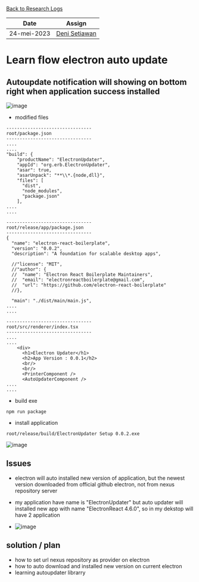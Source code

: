 [Back to Research Logs](https://github.com/denitiawan/research-electron-react-boilerplate-autoupdater/blob/main/research-logs/readme.md)

|Date|Assign|
|--|--|
|24-mei-2023|[Deni Setiawan](https://github.com/denitiawan)|
# Learn flow electron auto update

## Autoupdate notification will showing on bottom right when application success installed
![image](https://github.com/denitiawan/research-electron-react-boilerplate-autoupdater/assets/11941308/9f711398-8153-4390-8543-6c73b9d5dde2)

- modified files
```
--------------------------------
root/package.json
--------------------------------
....
....
"build": {
    "productName": "ElectronUpdater",
    "appId": "org.erb.ElectronUpdater",
    "asar": true,
    "asarUnpack": "**\\*.{node,dll}",
    "files": [
      "dist",
      "node_modules",
      "package.json"
    ],
....
....    

--------------------------------
root/release/app/package.json
--------------------------------
{
  "name": "electron-react-boilerplate",
  "version": "0.0.2",
  "description": "A foundation for scalable desktop apps",
  
  //"license": "MIT",
  //"author": {
  //  "name": "Electron React Boilerplate Maintainers",
  //  "email": "electronreactboilerplate@gmail.com",
  //  "url": "https://github.com/electron-react-boilerplate"
  //},
  
  "main": "./dist/main/main.js",
....
....
  
--------------------------------
root/src/renderer/index.tsx
--------------------------------  
....
....
    <div>      
      <h1>Electron Updater</h1>            
      <h2>App Version : 0.0.1</h2>
      <br/>    
      <br/>            
      <PrinterComponent />            
      <AutoUpdaterComponent />         
....
....          
```

- build exe 
```
npm run package
```

- install application
```
root/release/build/ElectronUpdater Setup 0.0.2.exe
```
![image](https://github.com/denitiawan/research-electron-react-boilerplate-autoupdater/assets/11941308/3142e9ea-413f-4410-b6a0-8bff32d2d2bd)


## Issues 
- electron will auto installed new version of application, but the newest version downloaded from official github electron, not from nexus repository server

- my application have name is "ElectronUpdater" but auto updater will installed new app with name "ElectronReact 4.6.0", so in my dekstop will have 2 application
- ![image](https://github.com/denitiawan/research-electron-react-boilerplate-autoupdater/assets/11941308/f00460be-381a-40aa-8423-83fc8557de2b)


## solution / plan
- how to set url nexus repository as provider on electron
- how to auto download and installed new version on current electron
- learning autoupdater librarry



